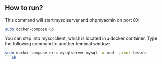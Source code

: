 ## How to run?

This command will start mysqlserver and phpmyadmin on port 80:

```sh
sudo docker-compose up
```
You can step into mysql client, which is located in a docker container. Type the following command to another terminal window:

```sh
sudo docker-compose exec mysqlserver mysql -u root -proot testdb
```sh

